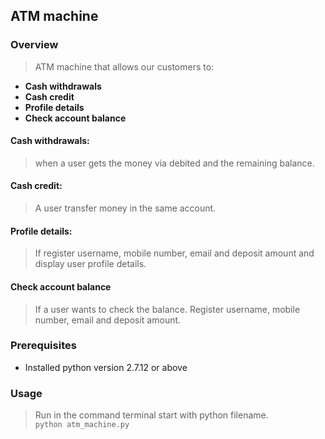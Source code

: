 ## ATM machine

### Overview

> ATM machine that allows our customers to:<br/>
- **Cash withdrawals**<br/>
- **Cash credit**<br/>
- **Profile details**<br/>
- **Check account balance**

#### Cash withdrawals:
> when a user gets the money via debited and the remaining balance.
#### Cash credit:
> A user transfer money in the same account.
#### Profile details:
> If register username, mobile number, email and deposit amount and display user profile details.
#### Check account balance
> If a user wants to check the balance. Register username, mobile number, email and deposit amount.

### Prerequisites

- Installed python version 2.7.12 or above

### Usage 
 
> Run in the command terminal start with python filename.<br/>
	```python atm_machine.py```

